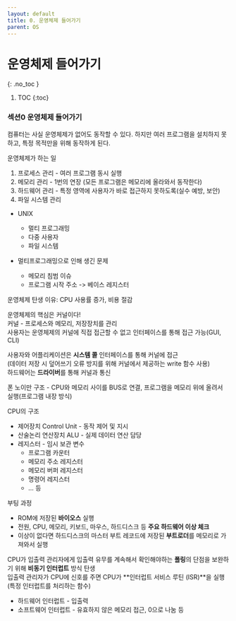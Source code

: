 ```yaml
---
layout: default
title: 0. 운영체제 들어가기
parent: OS
---
```


# 운영체제 들어가기
{: .no_toc }

1. TOC
{:toc}

### 섹션0 운영체제 들어가기

컴퓨터는 사실 운영체제가 없어도 동작할 수 있다. 하지만 여러 프로그램을 설치하지 못하고, 특정 목적만을 위해 동작하게 된다.  

운영체제가 하는 일  

1. 프로세스 관리 - 여러 프로그램 동시 실행
2. 메모리 관리 - 1번의 연장 (모든 프로그램은 메모리에 올라와서 동작한다)
3. 하드웨어 관리 - 특정 영역에 사용자가 바로 접근하지 못하도록(실수 예방, 보안)
4. 파일 시스템 관리

- UNIX
  - 멀티 프로그래밍
  - 다중 사용자
  - 파일 시스템

- 멀티프로그래밍으로 인해 생긴 문제
  - 메모리 침범 이슈
  - 프로그램 시작 주소 -> 베이스 레지스터

운영체제 탄생 이유: CPU 사용률 증가, 비용 절감  

운영체제의 핵심은 커널이다!  
커널 - 프로세스와 메모리, 저장장치를 관리  
사용자는 운영체제의 커널에 직접 접근할 수 없고 인터페이스를 통해 접근 가능(GUI, CLI)  

사용자와 어플리케이션은 **시스템 콜** 인터페이스를 통해 커널에 접근  
(데이터 저장 시 덮어쓰기 오류 방지를 위해 커널에서 제공하는 write 함수 사용)  
하드웨어는 **드라이버**를 통해 커널과 통신  

폰 노이만 구조 - CPU와 메모리 사이를 BUS로 연결, 프로그램을 메모리 위에 올려서 실행(프로그램 내장 방식)  

CPU의 구조  

- 제어장치 Control Unit - 동작 제어 및 지시
- 산술논리 연산장치 ALU - 실제 데이터 연산 담당
- 레지스터 - 임시 보관 변수
    - 프로그램 카운터
    - 메모리 주소 레지스터
    - 메모리 버퍼 레지스터
    - 명령어 레지스터
    - … 등

부팅 과정

- ROM에 저장된 **바이오스** 실행
- 전원, CPU, 메모리, 키보드, 마우스, 하드디스크 등 **주요 하드웨어 이상 체크**
- 이상이 없다면 하드디스크의 마스터 부트 레코드에 저장된 **부트로더**를 메모리로 가져와서 실행

CPU가 입출력 관리자에게 입출력 유무를 계속해서 확인해야하는 **폴링**의 단점을 보완하기 위해 **비동기 인터럽트** 방식 탄생  
입출력 관리자가 CPU에 신호를 주면 CPU가 **인터럽트 서비스 루틴 (ISR)**을 실행 (특정 인터럽트를 처리하는 함수)  

- 하드웨어 인터럽트 - 입출력
- 소프트웨어 인터럽트 - 유효하지 않은 메모리 접근, 0으로 나눔 등

